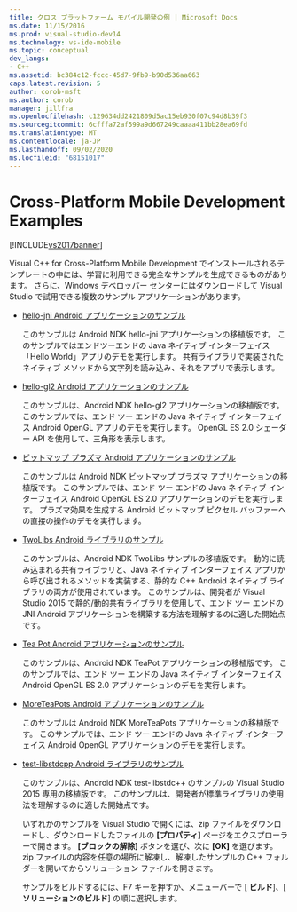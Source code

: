 ```yaml
---
title: クロス プラットフォーム モバイル開発の例 | Microsoft Docs
ms.date: 11/15/2016
ms.prod: visual-studio-dev14
ms.technology: vs-ide-mobile
ms.topic: conceptual
dev_langs:
- C++
ms.assetid: bc384c12-fccc-45d7-9fb9-b90d536aa663
caps.latest.revision: 5
author: corob-msft
ms.author: corob
manager: jillfra
ms.openlocfilehash: c129634dd2421809d5ac15eb930f07c94d8b39f3
ms.sourcegitcommit: 6cfffa72af599a9d667249caaaa411bb28ea69fd
ms.translationtype: MT
ms.contentlocale: ja-JP
ms.lasthandoff: 09/02/2020
ms.locfileid: "68151017"
---
```

# <a name="cross-platform-mobile-development-examples"></a>Cross-Platform Mobile Development Examples
[!INCLUDE[vs2017banner](../includes/vs2017banner.md)]

Visual C++ for Cross-Platform Mobile Development でインストールされるテンプレートの中には、学習に利用できる完全なサンプルを生成できるものがあります。 さらに、Windows デベロッパー センターにはダウンロードして Visual Studio で試用できる複数のサンプル アプリケーションがあります。  
  
- [hello-jni Android アプリケーションのサンプル](https://code.msdn.microsoft.com/hello-jni-Android-790ab73d)  
  
   このサンプルは Android NDK hello-jni アプリケーションの移植版です。 このサンプルではエンドツーエンドの Java ネイティブ インターフェイス「Hello World」アプリのデモを実行します。 共有ライブラリで実装されたネイティブ メソッドから文字列を読み込み、それをアプリで表示します。  
  
- [hello-gl2 Android アプリケーションのサンプル](https://code.msdn.microsoft.com/hello-gl2-Android-3b61896c)  
  
   このサンプルは、Android NDK hello-gl2 アプリケーションの移植版です。 このサンプルでは、エンド ツー エンドの Java ネイティブ インターフェイス Android OpenGL アプリのデモを実行します。 OpenGL ES 2.0 シェーダー API を使用して、三角形を表示します。  
  
- [ビットマップ プラズマ Android アプリケーションのサンプル](https://code.msdn.microsoft.com/Bitmap-Plasma-Android-77ae296a)  
  
   このサンプルは Android NDK ビットマップ プラズマ アプリケーションの移植版です。 このサンプルでは、エンド ツー エンドの Java ネイティブ インターフェイス Android OpenGL ES 2.0 アプリケーションのデモを実行します。 プラズマ効果を生成する Android ビットマップ ピクセル バッファーへの直接の操作のデモを実行します。  
  
- [TwoLibs Android ライブラリのサンプル](https://code.msdn.microsoft.com/TwoLibs-Android-Library-6396e5c4)  
  
   このサンプルは、Android NDK TwoLibs サンプルの移植版です。 動的に読み込まれる共有ライブラリと、Java ネイティブ インターフェイス アプリから呼び出されるメソッドを実装する、静的な C++ Android ネイティブ ライブラリの両方が使用されています。 このサンプルは、開発者が Visual Studio 2015 で静的/動的共有ライブラリを使用して、エンド ツー エンドの JNI Android アプリケーションを構築する方法を理解するのに適した開始点です。  
  
- [Tea Pot Android アプリケーションのサンプル](https://code.msdn.microsoft.com/Tea-Pot-Android-Application-e7c05d73)  
  
   このサンプルは、Android NDK TeaPot アプリケーションの移植版です。 このサンプルでは、エンド ツー エンドの Java ネイティブ インターフェイス Android OpenGL ES 2.0 アプリケーションのデモを実行します。  
  
- [MoreTeaPots Android アプリケーションのサンプル](https://code.msdn.microsoft.com/MoreTeaPots-Android-a9bd8549)  
  
   このサンプルは Android NDK MoreTeaPots アプリケーションの移植版です。 このサンプルでは、エンド ツー エンドの Java ネイティブ インターフェイス Android OpenGL アプリケーションのデモを実行します。  
  
- [test-libstdcpp Android ライブラリのサンプル](https://code.msdn.microsoft.com/test-libstdcpp-Android-00b548f5)  
  
   このサンプルは、Android NDK test-libstdc++ のサンプルの Visual Studio 2015 専用の移植版です。 このサンプルは、開発者が標準ライブラリの使用法を理解するのに適した開始点です。  
  
  いずれかのサンプルを Visual Studio で開くには、zip ファイルをダウンロードし、ダウンロードしたファイルの **[プロパティ]** ページをエクスプローラーで開きます。 **[ブロックの解除]** ボタンを選び、次に **[OK]** を選びます。 zip ファイルの内容を任意の場所に解凍し、解凍したサンプルの C++ フォルダーを開いてからソリューション ファイルを開きます。  
  
  サンプルをビルドするには、F7 キーを押すか、メニューバーで [ **ビルド**]、[ **ソリューションのビルド**] の順に選択します。
